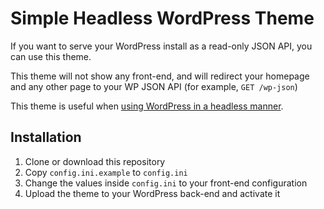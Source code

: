 # Simple Headless WordPress Theme

If you want to serve your WordPress install as a read-only JSON API, you can use this theme.

This theme will not show any front-end, and will redirect your homepage and any other page to your WP JSON API (for example, `GET /wp-json`)

This theme is useful when [using WordPress in a headless manner](https://dev.to/jchiatt/headless-wordpress-with-react).

## Installation

1.  Clone or download this repository
1.  Copy `config.ini.example` to `config.ini`
1.  Change the values inside `config.ini` to your front-end configuration
1.  Upload the theme to your WordPress back-end and activate it
